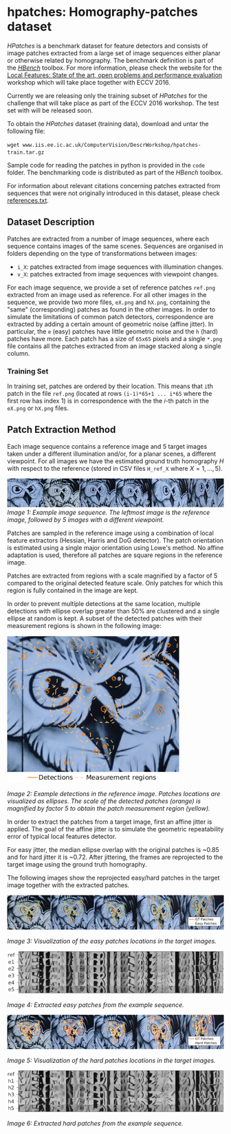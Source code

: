 # hpatches: Homography-patches dataset

*HPatches* is a benchmark dataset for feature detectors and consists of image patches extracted from a large set of image sequences either planar or otherwise related by homography. The benchmark definition is part of the [*HBench*](../hbench/README.md) toolbox. For more information, please check the website for the
[Local Features: State of the art, open problems and performance evaluation](http://www.iis.ee.ic.ac.uk/ComputerVision/DescrWorkshop/)
workshop which will take place together with ECCV 2016.

Currently we are releasing only the training subset of *HPatches* for the challenge that will take place as part of the ECCV 2016 workshop. The test set with will be released soon.

To obtain the *HPatches* dataset (training data), download and untar the following file:

`wget www.iis.ee.ic.ac.uk/ComputerVision/DescrWorkshop/hpatches-train.tar.gz`

Sample code for reading the patches in python is provided in the `code` folder. The benchmarking code is distributed as part of the *HBench* toolbox.

For information about relevant citations concerning patches extracted from sequences
that were not originally introduced in this dataset, please check [references.txt](references.txt).

## Dataset Description

Patches are extracted from a number of image sequences, where each sequence contains images of the same scenes. Sequences are organised in folders depending on the type of transformations between images:

* `i_X`: patches extracted from image sequences with illumination changes.
* `v_X`: patches extracted from image sequences with viewpoint changes.

For each image sequence, we provide a set of reference patches `ref.png` extracted from an image used as reference. For all other images in the sequence, we provide two more files, `eX.png` and `hX.png`, containing the "same" (corresponding) patches as found in the other images. In order to simulate the limitations of common patch detectors, correspondence are extracted by adding a certain amount of geometric noise (affine jitter). In particular, the `e` (easy) patches have little geometric noise and the `h` (hard) patches have more. Each patch has a size of `65x65` pixels and a single `*.png` file contains all the patches extracted from an image stacked along a single column.

### Training Set

In training set, patches are ordered by their location. This means that `i`th patch in the file `ref.png` (located at rows `(i-1)*65+1 ... i*65` where the first row has index 1) is in correspondence with the the $i$-th patch in the `eX.png` or `hX.png` files.

## Patch Extraction Method

Each image sequence contains a reference image and 5 target images taken under a different illumination and/or, for a planar scenes, a different viewpoint. For all images we have the estimated ground truth homography $H$ with respect to the reference (stored in CSV files `H_ref_X` where $X=1,...,5$).

![Example sequence](img/images.png)
*Image 1: Example image sequence. The leftmost image is the reference image, followed by 5 images with a different viewpoint.*

Patches are sampled in the reference image using a combination of local feature extractors (Hessian, Harris and DoG detector). The patch orientation is estimated using a single major orientation using Lowe's method. No affine adaptation is used, therefore all patches are square regions in the reference image.

Patches are extracted from regions with a scale magnified by a factor of 5 compared to the original detected feature scale. Only patches for which this region is fully contained in the image are kept.

In order to prevent multiple detections at the same location, multiple detections with ellipse overlap greater than 50% are clustered and a single ellipse at random is kept. A subset of the detected patches with their measurement regions is shown in the following image:

![Example detections](img/detections.png)

*Image 2: Example detections in the reference image. Patches locations are visualized as ellipses. The scale of the detected patches (orange) is magnified by factor 5 to obtain the patch measurement region (yellow).*

In order to extract the patches from a target image, first an affine jitter is applied. The goal of the affine jitter is to simulate the geometric repeatability error of typical local features detector.

For easy jitter, the median ellipse overlap with the original patches is ~0.85 and for hard jitter it is ~0.72. After jittering, the frames are reprojected to the target image using the ground truth homography.

The following images show the reprojected easy/hard patches in the target image together with the extracted patches.

![Reprojected easy patches](img/images_easy.png)

*Image 3: Visualization of the easy patches locations in the target images.*

![Extracted easy patches](img/patches_easy.png)

*Image 4: Extracted easy patches from the example sequence.*

![Reprojected hard patches](img/images_hard.png)

*Image 5: Visualization of the hard patches locations in the target images.*

![Extracted hard patches](img/patches_hard.png)

*Image 6: Extracted hard patches from the example sequence.*
